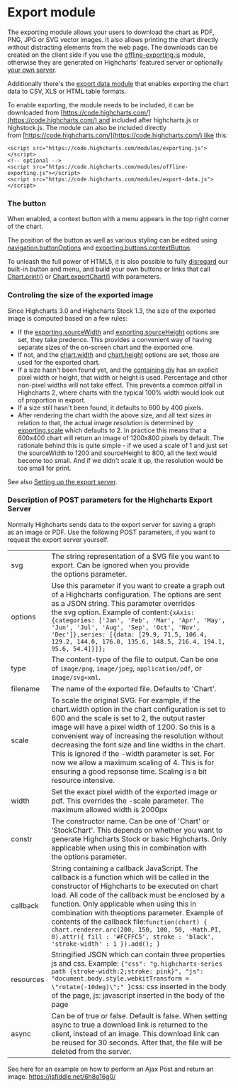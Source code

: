 Export module
=============

The exporting module allows your users to download the chart as PDF, PNG, JPG or SVG vector images. It also allows printing the chart directly without distracting elements from the web page. The downloads can be created on the client side if you use the [offline-exporting.js](https://highcharts.com/docs/export-module/client-side-export) module, otherwise they are generated on Highcharts' featured server or optionally [your own server](https://highcharts.com/docs/export-module/setting-up-the-server).

Additionally there's the [export data module](https://api.highcharts.com/highcharts/exporting.csv) that enables exporting the chart data to CSV, XLS or HTML table formats.

To enable exporting, the module needs to be included, it can be downloaded from [https://code.highcharts.com/](https://code.highcharts.com/) and included after highcharts.js or highstock.js. The module can also be included directly from [https://code.highcharts.com/](https://code.highcharts.com/) like this:

    
    <script src="https://code.highcharts.com/modules/exporting.js"></script>  
    <!-- optional -->  
    <script src="https://code.highcharts.com/modules/offline-exporting.js"></script>  
    <script src="https://code.highcharts.com/modules/export-data.js"></script>

### The button

When enabled, a context button with a menu appears in the top right corner of the chart.

The position of the button as well as various styling can be edited using [navigation.buttonOptions](https://api.highcharts.com/highcharts/navigation.buttonOptions) and [exporting.buttons.contextButton](https://api.highcharts.com/highcharts/exporting.buttons.contextButton).

To unleash the full power of HTML5, it is also possible to fully [disregard](https://api.highcharts.com/highcharts/exporting.buttons.contextButton.enabled) our built-in button and menu, and build your own buttons or links that call [Chart.print()](https://api.highcharts.com/highcharts/Chart.print()) or [Chart.exportChart()](https://api.highcharts.com/highcharts/Chart.exportChart()) with parameters.

### Controling the size of the exported image

Since Highcharts 3.0 and Highcharts Stock 1.3, the size of the exported image is computed based on a few rules:

*   If the [exporting.sourceWidth](https://api.highcharts.com/highcharts/exporting.sourceWidth) and [exporting.sourceHeight](https://api.highcharts.com/highcharts/exporting.sourceHeight) options are set, they take predence. This provides a convenient way of having separate sizes of the on-screen chart and the exported one.
*   If not, and the [chart.width](https://api.highcharts.com/highcharts/chart.width) and [chart.height](https://api.highcharts.com/highcharts/chart.height) options are set, those are used for the exported chart.
*   If a size hasn't been found yet, and the [containing div](https://api.highcharts.com/highcharts/chart.renderTo) has an explicit pixel width or height, that width or height is used. Percentage and other non-pixel widths will not take effect. This prevents a common pitfall in Highcharts 2, where charts with the typical 100% width would look out of proportion in export. 
*   If a size still hasn't been found, it defaults to 600 by 400 pixels.
*   After rendering the chart width the above size, and all text sizes in relation to that, the actual image _resolution_ is determined by [exporting.scale](https://api.highcharts.com/highcharts/exporting.scale) which defaults to 2. In practice this means that a 600x400 chart will return an image of 1200x800 pixels by default. The rationale behind this is quite simple - if we used a scale of 1 and just set the sourceWidth to 1200 and sourceHeight to 800, all the text would become too small. And if we didn't scale it up, the resolution would be too small for print. 

See also [Setting up the export server](https://highcharts.com/docs/export-module/setting-up-the-server).

### Description of POST parameters for the Highcharts Export Server

Normally Highcharts sends data to the export server for saving a graph as an image or PDF. Use the following POST parameters, if you want to request the export server yourself.



|||
|--- |--- |
|svg|The string representation of a SVG file you want to export. Can be ignored when you provide the options parameter.|
|options|Use this parameter if you want to create a graph out of a Highcharts configuration. The options are sent as a JSON string. This parameter overrides the svg option. Example of content:`{xAxis: {categories: ['Jan', 'Feb', 'Mar', 'Apr', 'May', 'Jun', 'Jul', 'Aug', 'Sep', 'Oct', 'Nov', 'Dec']},series: [{data: [29.9, 71.5, 106.4, 129.2, 144.0, 176.0, 135.6, 148.5, 216.4, 194.1, 95.6, 54.4]}]};`|
|type|The content-type of the file to output. Can be one of `image/png`, `image/jpeg`, `application/pdf`, or `image/svg+xml`.|
|filename|The name of the exported file. Defaults to 'Chart'.|
|scale|To scale the original SVG. For example, if the chart.width option in the chart configuration is set to 600 and the scale is set to 2, the output raster image will have a pixel width of 1200. So this is a convenient way of increasing the resolution without decreasing the font size and line widths in the chart. This is ignored if the -width parameter is set. For now we allow a maximum scaling of 4. This is for ensuring a good repsonse time. Scaling is a bit resource intensive.|
|width|Set the exact pixel width of the exported image or pdf. This overrides the -scale parameter. The maximum allowed width is 2000px|
|constr|The constructor name. Can be one of 'Chart' or 'StockChart'. This depends on whether you want to generate Highcharts Stock or basic Highcharts. Only applicable when using this in combination with the options parameter.|
|callback|String containing a callback JavaScript. The callback is a function which will be called in the constructor of Highcharts to be executed on chart load. All code of the callback must be enclosed by a function. Only applicable when using this in combination with theoptions parameter. Example of contents of the callback file:`function(chart) { chart.renderer.arc(200, 150, 100, 50, -Math.PI, 0).attr({ fill : '#FCFFC5', stroke : 'black', 'stroke-width' : 1 }).add(); }`|
|resources|Stringified JSON which can contain three properties js and css. Example: `{"css": "g.highcharts-series path {stroke-width:2;stroke: pink}", "js": "document.body.style.webkitTransform = \"rotate(-10deg)\";" }`css: css inserted in the body of the page, js: javascript inserted in the body of the page|
|async|Can be of true or false. Default is false. When setting async to true a download link is returned to the client, instead of an image. This download link can be reused for 30 seconds. After that, the file will be deleted from the server.|

See here for an example on how to perform an Ajax Post and return an image. https://jsfiddle.net/6h8o16g0/


